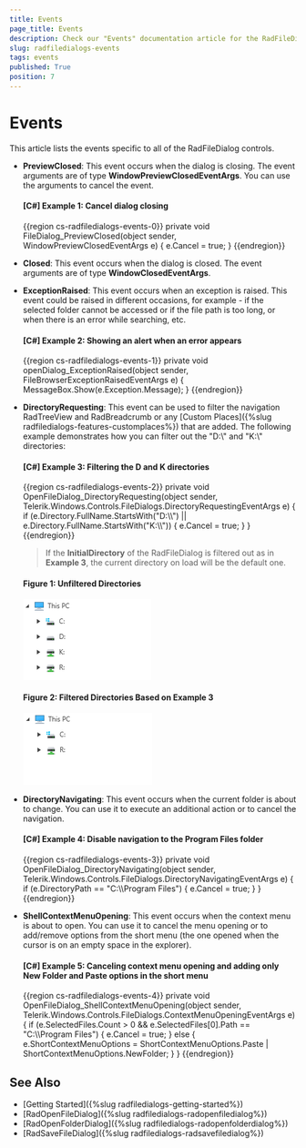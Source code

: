 ```yaml
---
title: Events
page_title: Events
description: Check our "Events" documentation article for the RadFileDialogs WPF control.
slug: radfiledialogs-events
tags: events
published: True
position: 7
---
```


# Events

This article lists the events specific to all of the RadFileDialog controls.

* __PreviewClosed__: This event occurs when the dialog is closing. The event arguments are of type __WindowPreviewClosedEventArgs__. You can use the arguments to cancel the event.
	
	#### __[C#] Example 1: Cancel dialog closing__
	{{region cs-radfiledialogs-events-0}}
		private void FileDialog_PreviewClosed(object sender, WindowPreviewClosedEventArgs e)
        {
			e.Cancel = true;
        }
	{{endregion}}
	
* __Closed__: This event occurs when the dialog is closed. The event arguments are of type __WindowClosedEventArgs__. 

* __ExceptionRaised__: This event occurs when an exception is raised. This event could be raised in different occasions, for example - if the selected folder cannot be accessed or if the file path is too long, or when there is an error while searching, etc.

	#### __[C#] Example 2: Showing an alert when an error appears__
	{{region cs-radfiledialogs-events-1}}
		private void openDialog_ExceptionRaised(object sender, FileBrowserExceptionRaisedEventArgs e)
        {
            MessageBox.Show(e.Exception.Message);
        }
	{{endregion}}

* __DirectoryRequesting__: This event can be used to filter the navigation RadTreeView and RadBreadcrumb or any [Custom Places]({%slug radfiledialogs-features-customplaces%}) that are added. The following example demonstrates how you can filter out the "D:\\" and "K:\\" directories:

	#### __[C#] Example 3: Filtering the D and K directories__
	{{region cs-radfiledialogs-events-2}}
		private void OpenFileDialog_DirectoryRequesting(object sender, Telerik.Windows.Controls.FileDialogs.DirectoryRequestingEventArgs e)
        {
            if (e.Directory.FullName.StartsWith("D:\\\\") || e.Directory.FullName.StartsWith("K:\\\\"))
            {
                e.Cancel = true;
            }
        }
	{{endregion}}

	> If the __InitialDirectory__ of the RadFileDialog is filtered out as in __Example 3__, the current directory on load will be the default one. 

	#### Figure 1: Unfiltered Directories
	![](images/radfiledialogs-directories.png)
	
	#### Figure 2: Filtered Directories Based on Example 3
	![](images/radfiledialogs-filtereddirectories.png)
	
* __DirectoryNavigating__: This event occurs when the current folder is about to change. You can use it to execute an additional action or to cancel the navigation. 
	
	#### __[C#] Example 4: Disable navigation to the Program Files folder__
	{{region cs-radfiledialogs-events-3}}
		private void OpenFileDialog_DirectoryNavigating(object sender, Telerik.Windows.Controls.FileDialogs.DirectoryNavigatingEventArgs e)
		{
			if (e.DirectoryPath == "C:\\\\Program Files")
            {
                e.Cancel = true;
            }
		}
	{{endregion}}	
	
* __ShellContextMenuOpening__: This event occurs when the context menu is about to open. You can use it to cancel the menu opening or to add/remove options from the short menu (the one opened when the cursor is on an empty space in the explorer).
	
	#### __[C#] Example 5: Canceling context menu opening and adding only New Folder and Paste options in the short menu__
	{{region cs-radfiledialogs-events-4}}
		private void OpenFileDialog_ShellContextMenuOpening(object sender, Telerik.Windows.Controls.FileDialogs.ContextMenuOpeningEventArgs e)
		{
			if (e.SelectedFiles.Count > 0 && e.SelectedFiles[0].Path == "C:\\\\Program Files")
            {
                e.Cancel = true;
            }
            else
            {
                e.ShortContextMenuOptions = ShortContextMenuOptions.Paste | ShortContextMenuOptions.NewFolder;
            }
		}
	{{endregion}}	

## See Also
* [Getting Started]({%slug radfiledialogs-getting-started%})
* [RadOpenFileDialog]({%slug radfiledialogs-radopenfiledialog%})
* [RadOpenFolderDialog]({%slug radfiledialogs-radopenfolderdialog%})
* [RadSaveFileDialog]({%slug radfiledialogs-radsavefiledialog%})
